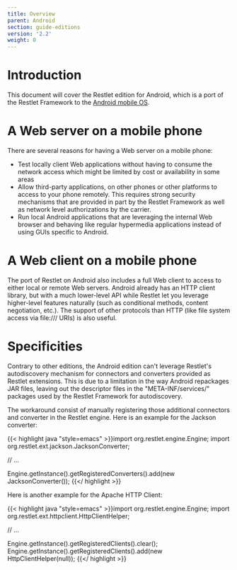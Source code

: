 ```yaml
---
title: Overview
parent: Android
section: guide-editions
version: '2.2'
weight: 0
---
```

# Introduction

This document will cover the Restlet edition for Android, which is a
port of the Restlet Framework to the [Android mobile
OS](http://code.google.com/android/).

# A Web server on a mobile phone

There are several reasons for having a Web server on a mobile phone:

-   Test locally client Web applications without having to consume the
    network access which might be limited by cost or availability in
    some areas
-   Allow third-party applications, on other phones or other platforms
    to access to your phone remotely. This requires strong security
    mechanisms that are provided in part by the Restlet Framework as
    well as network level authorizations by the carrier.
-   Run local Android applications that are leveraging the internal Web
    browser and behaving like regular hypermedia applications instead of
    using GUIs specific to Android.

# A Web client on a mobile phone

The port of Restlet on Android also includes a full Web client to access
to either local or remote Web servers. Android already has an HTTP
client library, but with a much lower-level API while Restlet let you
leverage higher-level features naturally (such as conditional methods,
content negotiation, etc.). The support of other protocols than HTTP
(like file system access via file:/// URIs) is also useful.

# Specificities

Contrary to other editions, the Android edition can't leverage Restlet's
autodiscovery mechanism for connectors and converters provided as
Restlet extensions. This is due to a limitation in the way Android
repackages JAR files, leaving out the descriptor files in the
"META-INF/services/" packages used by the Restlet Framework for
autodiscovery.

The workaround consist of manually registering those additional
connectors and converter in the Restlet engine. Here is an example for
the Jackson converter:

{{< highlight java "style=emacs" >}}import org.restlet.engine.Engine;
import org.restlet.ext.jackson.JacksonConverter;

// ...

Engine.getInstance().getRegisteredConverters().add(new JacksonConverter());
{{</ highlight >}}

Here is another example for the Apache HTTP Client:

{{< highlight java "style=emacs" >}}import org.restlet.engine.Engine;
import org.restlet.ext.httpclient.HttpClientHelper;

// ...

Engine.getInstance().getRegisteredClients().clear();
Engine.getInstance().getRegisteredClients().add(new HttpClientHelper(null));
{{</ highlight >}}
